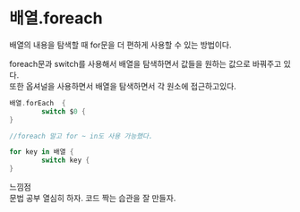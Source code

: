 # 배열.foreach
배열의 내용을 탐색할 때 for문을 더 편하게 사용할 수 있는 방법이다.

foreach문과 switch를 사용해서 배열을 탐색하면서 값들을 원하는 값으로 바꿔주고 있다.<br>
또한 옵셔널을 사용하면서 배열을 탐색하면서 각 원소에 접근하고있다.
```swift
배열.forEach  {
        switch $0 {
}

//foreach 말고 for ~ in도 사용 가능했다.

for key in 배열 {
        switch key {
}
```

느낌점<br>
문법 공부 열심히 하자. 코드 짝는 습관을 잘 만들자. 
